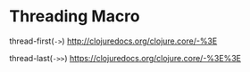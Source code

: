 # Threading Macro

thread-first(`->`)
http://clojuredocs.org/clojure.core/-%3E

thread-last(`->>`)
https://clojuredocs.org/clojure.core/-%3E%3E
